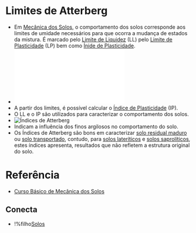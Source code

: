 # Limites de Atterberg

 - Em [Mecânica dos Solos](mecanica_dos_solos.md), o comportamento dos solos corresponde aos limites de umidade necessários para que ocorra a mudança de estados da mistura. É marcado pelo [Limite de Liquidez](limite_de_liquidez.md) (LL) pelo [Limite de Plasticidade](limite_de_plasticidade.md) (LP) bem como [Ínide de Plasticidade](indice_de_plasticidade).
 - ![Limites de Atterberg dos solos](img/limites_de_atterberg.img)
 - A partir dos limites, é possível calcular o [Índice de Plasticidade](indice_de_plasticidade.md) (IP).
 - O LL e o IP são utilizados para caracterizar o comportamento dos solos.
 - ![Índices de Atterberg](indices_de_atterberg.png)
 - Indicam a influência dos finos argilosos no comportamento do solo.
 - Os Índices de Atterberg são bons em caracterizar [solo residual maduro](solo_residual_maduro.md) ou [solo transportado](solo_transportado.md), contudo, para [solos lateríticos](solos_lateriticos.md) e [solos saprolíticos](solos_saproliticos.md), estes índices apresenta, resultados que não refletem a estrutura original do solo. 

# Referência

 - [Curso Básico de Mecânica dos Solos](old/curso_basico_de_mecanica_dos_solos.md)

## Conecta

 - !%filho[Solos](solos.md)
